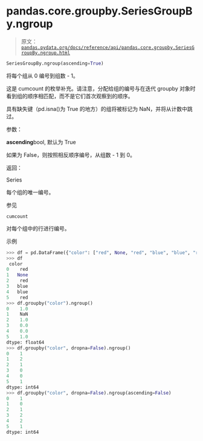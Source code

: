 # pandas.core.groupby.SeriesGroupBy.ngroup

> 原文：[`pandas.pydata.org/docs/reference/api/pandas.core.groupby.SeriesGroupBy.ngroup.html`](https://pandas.pydata.org/docs/reference/api/pandas.core.groupby.SeriesGroupBy.ngroup.html)

```py
SeriesGroupBy.ngroup(ascending=True)
```

将每个组从 0 编号到组数 - 1。

这是 cumcount 的枚举补充。请注意，分配给组的编号与在迭代 groupby 对象时看到组的顺序相匹配，而不是它们首次观察到的顺序。

具有缺失键（pd.isna()为 True 的地方）的组将被标记为 NaN，并将从计数中跳过。

参数：

**ascending**bool, 默认为 True

如果为 False，则按照相反顺序编号，从组数 - 1 到 0。

返回：

Series

每个组的唯一编号。

参见

`cumcount`

对每个组中的行进行编号。

示例

```py
>>> df = pd.DataFrame({"color": ["red", None, "red", "blue", "blue", "red"]})
>>> df
 color
0    red
1   None
2    red
3   blue
4   blue
5    red
>>> df.groupby("color").ngroup()
0    1.0
1    NaN
2    1.0
3    0.0
4    0.0
5    1.0
dtype: float64
>>> df.groupby("color", dropna=False).ngroup()
0    1
1    2
2    1
3    0
4    0
5    1
dtype: int64
>>> df.groupby("color", dropna=False).ngroup(ascending=False)
0    1
1    0
2    1
3    2
4    2
5    1
dtype: int64 
```
